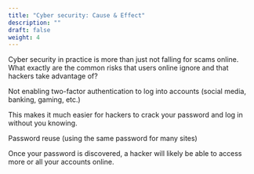 ```yaml
---
title: "Cyber security: Cause & Effect"
description: ""
draft: false
weight: 4
---
```



Cyber security in practice is more than just not falling for scams online. What exactly are the common risks that users online ignore and that hackers take advantage of?  

Not enabling two-factor authentication to log into accounts (social media, banking, gaming, etc.) 

This makes it much easier for hackers to crack your password and log in without you knowing. 

Password reuse (using the same password for many sites) 

Once your password is discovered, a hacker will likely be able to access more or all your accounts online.